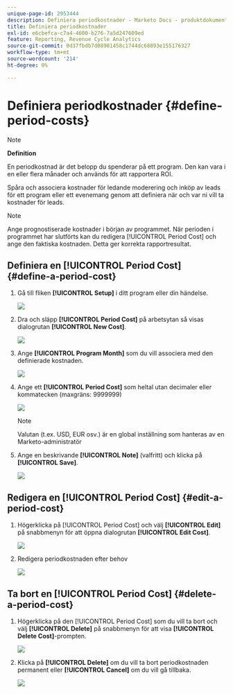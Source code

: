 ```yaml
---
unique-page-id: 2953444
description: Definiera periodkostnader - Marketo Docs - produktdokumentation
title: Definiera periodkostnader
exl-id: e6cbefca-c7a4-4600-b276-7a5d247609ed
feature: Reporting, Revenue Cycle Analytics
source-git-commit: 0d37fbdb7d08901458c1744dc68893e155176327
workflow-type: tm+mt
source-wordcount: '214'
ht-degree: 0%

---
```


# Definiera periodkostnader {#define-period-costs}

>[!NOTE]
>
>**Definition**
>
>En periodkostnad är det belopp du spenderar på ett program. Den kan vara i en eller flera månader och används för att rapportera ROI.

Spåra och associera kostnader för ledande moderering och inköp av leads för ett program eller ett evenemang genom att definiera när och var ni vill ta kostnader för leads.

>[!NOTE]
>
>Ange prognostiserade kostnader i början av programmet. När perioden i programmet har slutförts kan du redigera [!UICONTROL Period Cost] och ange den faktiska kostnaden. Detta ger korrekta rapportresultat.

## Definiera en [!UICONTROL Period Cost] {#define-a-period-cost}

1. Gå till fliken **[!UICONTROL Setup]** i ditt program eller din händelse.

   ![](assets/image2015-4-24-11-3a13-3a27.png)

1. Dra och släpp **[!UICONTROL Period Cost]** på arbetsytan så visas dialogrutan **[!UICONTROL New Cost]**.

   ![](assets/image2015-4-24-16-3a31-3a15.png)

1. Ange **[!UICONTROL Program Month]** som du vill associera med den definierade kostnaden.

   ![](assets/image2015-4-24-16-3a11-3a30.png)

1. Ange ett **[!UICONTROL Period Cost]** som heltal utan decimaler eller kommatecken (maxgräns: 9999999)

   ![](assets/image2015-4-24-16-3a10-3a24.png)

   >[!NOTE]
   >
   >Valutan (t.ex. USD, EUR osv.) är en global inställning som hanteras av en Marketo-administratör

1. Ange en beskrivande **[!UICONTROL Note]** (valfritt) och klicka på **[!UICONTROL Save]**.

   ![](assets/image2015-4-24-16-3a21-3a16.png)

## Redigera en [!UICONTROL Period Cost] {#edit-a-period-cost}

1. Högerklicka på [!UICONTROL Period Cost] och välj **[!UICONTROL Edit]** på snabbmenyn för att öppna dialogrutan **[!UICONTROL Edit Cost]**.

   ![](assets/image2015-4-24-16-3a26-3a29.png)

1. Redigera periodkostnaden efter behov

   ![](assets/image2015-4-24-16-3a27-3a38.png)

## Ta bort en [!UICONTROL Period Cost] {#delete-a-period-cost}

1. Högerklicka på den [!UICONTROL Period Cost] som du vill ta bort och välj **[!UICONTROL Delete]** på snabbmenyn för att visa **[!UICONTROL Delete Cost]**-prompten.

   ![](assets/image2015-4-24-16-3a33-3a32.png)

1. Klicka på **[!UICONTROL Delete]** om du vill ta bort periodkostnaden permanent eller **[!UICONTROL Cancel]** om du vill gå tillbaka.

   ![](assets/image2015-4-24-16-3a34-3a38.png)

